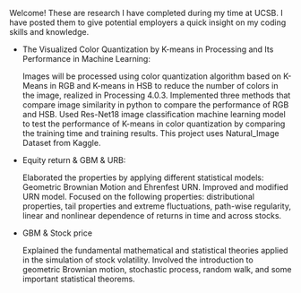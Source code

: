 Welcome! These are research I have completed during my time at UCSB. I have posted them to give potential employers a quick insight on my coding skills and knowledge.

- The Visualized Color Quantization by K-means in Processing and Its Performance in Machine Learning: 

   Images will be processed using color quantization algorithm based on K-Means in RGB and K-means in HSB to reduce the number of colors in the image, realized in Processing 4.0.3. Implemented three methods that compare image similarity in python to compare the performance of RGB and HSB. Used Res-Net18 image classification machine learning model to test the performance of K-means in color quantization by comparing the training time and training results. This project uses Natural_Image Dataset from Kaggle. 

- Equity return & GBM & URB:

   Elaborated the properties by applying different statistical models: Geometric Brownian Motion and Ehrenfest URN. Improved and modified URN model. Focused on the following properties: distributional properties, tail properties and extreme fluctuations, path-wise regularity, linear and nonlinear dependence of returns in time and across stocks.
  
- GBM & Stock price

   Explained the fundamental mathematical and statistical theories applied in the simulation of stock volatility. Involved the introduction to geometric Brownian motion, stochastic process, random walk, and some important statistical theorems. 

